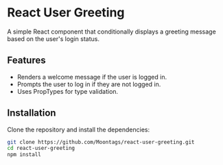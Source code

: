 # React User Greeting

A simple React component that conditionally displays a greeting message based on the user's login status.

## Features

- Renders a welcome message if the user is logged in.
- Prompts the user to log in if they are not logged in.
- Uses PropTypes for type validation.

## Installation

Clone the repository and install the dependencies:

```bash
git clone https://github.com/Moontags/react-user-greeting.git
cd react-user-greeting
npm install
```
